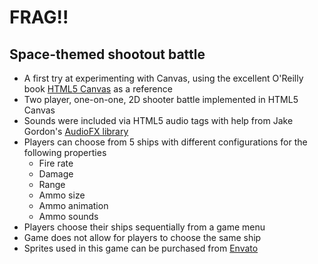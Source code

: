 # FRAG!!

Space-themed shootout battle
----------------------------

- A first try at experimenting with Canvas, using the excellent O'Reilly book [HTML5 Canvas](http://shop.oreilly.com/product/0636920026266.do) as a reference
- Two player, one-on-one, 2D shooter battle implemented in HTML5 Canvas
- Sounds were included via HTML5 audio tags with help from Jake Gordon's [AudioFX library](https://github.com/jakesgordon/javascript-audio-fx)
- Players can choose from 5 ships with different configurations for the following properties
  - Fire rate
  - Damage
  - Range
  - Ammo size
  - Ammo animation
  - Ammo sounds
- Players choose their ships sequentially from a game menu
- Game does not allow for players to choose the same ship
- Sprites used in this game can be purchased from [Envato](http://market.envato.com/)
